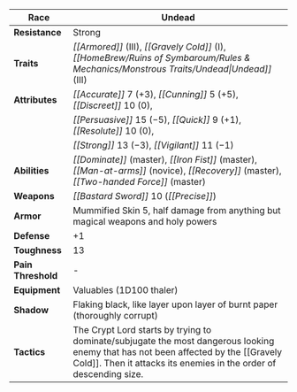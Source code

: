
| **Race**           | Undead                                                                                                                                                                                                  |
| ------------------ | ------------------------------------------------------------------------------------------------------------------------------------------------------------------------------------------------------- |
| **Resistance**     | Strong                                                                                                                                                                                                  |
| **Traits**         | *[[Armored]]* (III), *[[Gravely Cold]]* (I), *[[HomeBrew/Ruins of Symbaroum/Rules & Mechanics/Monstrous Traits/Undead\|Undead]]* (III)                                                                  |
| **Attributes**     | *[[Accurate]]* 7 (+3), *[[Cunning]]* 5 (+5), *[[Discreet]]* 10 (0),                                                                                                                                     |
|                    | *[[Persuasive]]* 15 (−5), *[[Quick]]* 9 (+1), *[[Resolute]]* 10 (0),                                                                                                                                    |
|                    | *[[Strong]]* 13 (−3), *[[Vigilant]]* 11 (−1)                                                                                                                                                            |
| **Abilities**      | *[[Dominate]]* (master), *[[Iron Fist]]* (master), *[[Man-at-arms]]* (novice), *[[Recovery]]* (master), *[[Two-handed Force]]* (master)                                                                 |
| **Weapons**        | *[[Bastard Sword]]* 10 (*[[Precise]]*)                                                                                                                                                                  |
| **Armor**          | Mummified Skin 5, half damage from anything but magical weapons and holy powers                                                                                                                         |
| **Defense**        | +1                                                                                                                                                                                                      |
| **Toughness**      | 13                                                                                                                                                                                                      |
| **Pain Threshold** | -                                                                                                                                                                                                       |
| **Equipment**      | Valuables (1D100 thaler)                                                                                                                                                                                |
| **Shadow**         | Flaking black, like layer upon layer of burnt paper (thoroughly corrupt)                                                                                                                                |
| **Tactics**        | The Crypt Lord starts by trying to dominate/subjugate the most dangerous looking enemy that has not been affected by the [[Gravely Cold]]. Then it attacks its enemies in the order of descending size. |